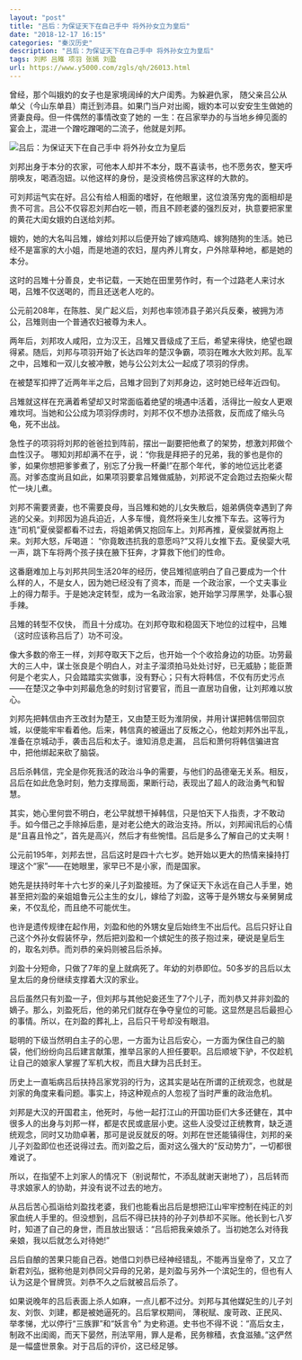 ```yaml
---
layout: "post"
title: "吕后：为保证天下在自己手中 将外孙女立为皇后"
date: "2018-12-17 16:15"
categories: "秦汉历史"
description: "吕后：为保证天下在自己手中 将外孙女立为皇后"
tags: 刘邦 吕雉 项羽 张嫣 刘盈
url: https://www.y5000.com/zgls/qh/26013.html
---
```






曾经，那个叫娥妁的女子也是家境阔绰的大户闺秀。为躲避仇家，
随父亲吕公从单父（今山东单县）南迁到沛县。如果门当户对出阁，娥妁本可以安安生生做她的贤妻良母。但一件偶然的事情改变了她的
一生：在吕家举办的与当地乡绅见面的宴会上，混进一个蹭吃蹭喝的二流子，他就是刘邦。

![吕后：为保证天下在自己手中 将外孙女立为皇后](/uploads/allimg/171018/13-1G01Q00630962.JPG)

刘邦出身于本分的农家，可他本人却并不本分，既不喜读书，也不愿务农，整天呼朋唤友，喝酒泡妞。以他这样的身份，是没资格傍吕家这样的大款的。

可刘邦运气实在好。吕公有给人相面的嗜好，在他眼里，这位浪荡穷鬼的面相却是贵不可言。吕公不仅容忍刘邦白吃一顿，而且不顾老婆的强烈反对，执意要把家里的黄花大闺女娥妁白送给刘邦。

娥妁，她的大名叫吕雉，嫁给刘邦以后便开始了嫁鸡随鸡、嫁狗随狗的生活。她已经不是富家的大小姐，而是地道的农妇，屋内养儿育女，户外除草种地，都是她的本分。

这时的吕雉十分善良，史书记载，一天她在田里劳作时，有一个过路老人来讨水喝，吕雉不仅送喝的，而且还送老人吃的。

公元前208年，在陈胜、吴广起义后，刘邦也率领沛县子弟兴兵反秦，被拥为沛公，吕雉则由一个普通农妇被尊为未人。

两年后，刘邦攻人咸阳，立为汉王，吕雉又晋级成了王后，希望来得快，绝望也跟得紧。随后，刘邦与项羽开始了长达四年的楚汉争霸，项羽在睢水大败刘邦。乱军之中，吕雉和一双儿女被冲散，她与公公刘太公一起成了项羽的俘虏。

在被楚军扣押了近两年半之后，吕雉才回到了刘邦身边，这时她已经年近四旬。

吕雉就这样在充满着希望却又时常面临着绝望的境遇中活着，活得比一般女人更艰难坎坷。当她和公公成为项羽俘虏时，刘邦不仅不想办法搭救，反而成了缩头乌龟，死不出战。

急性子的项羽将刘邦的爸爸拉到阵前，摆出一副要把他煮了的架势，想激刘邦做个血性汉子。
哪知刘邦却满不在乎，说：“你我是拜把子的兄弟，我的爹也是你的爹，如果你想把爹爹煮了，别忘了分我一杯羹!”在那个年代，爹的地位远比老婆高。对爹态度尚且如此，如果项羽要拿吕雉做威胁，刘邦说不定会跑过去抱柴火帮忙一块儿煮。

刘邦不需要贤妻，也不需要良母，当吕雉和她的儿女失散后，姐弟俩侥幸遇到了奔逃的父亲。刘邦因为追兵迫近，人多车慢，竟然将亲生儿女推下车去。这等行为连“司机”夏侯婴都看不过去，将姐弟俩又抱回车上。刘邦再推，夏侯婴就再抱上来。刘邦大怒，斥喝道：
“你竟敢违抗我的意愿吗?”又将儿女推下去。夏侯婴大吼一声，跳下车将两个孩子挟在腋下狂奔，才算救下他们的性命。

这番磨难加上与刘邦共同生活20年的经历，使吕雉彻底明白了自己要成为一个什么样的人，不是女人，因为她已经没有了资本，而是
一个政治家，一个丈夫事业上的得力帮手。于是她决定转型，成为一名政治家，她开始学习厚黑学，处事心狠手辣。

吕雉的转型不仅快， 而且十分成功。在刘邦夺取和稳固天下地位的过程中，吕雉（这时应该称吕后了）功不可没。

像大多数的帝王一样，刘邦夺取天下之后，也开始一个个收拾身边的功臣。功劳最大的三人中，谋士张良是个明白人，对主子溜须拍马处处讨好，已无威胁；能臣萧何是个老实人，只会踏踏实实做事，没有野心；只有大将韩信，不仅有历史污点——在楚汉之争中刘邦最危急的时刻讨官要官，而且一直居功自傲，让刘邦难以放心。

刘邦先把韩信由齐王改封为楚王，又由楚王贬为淮阴侯，并用计谋把韩信带回京城，以便能牢牢看着他。后来，韩信真的被逼出了反叛之心，他趁刘邦外出平乱，准备在京城动手，袭击吕后和太子。谁知消息走漏，
吕后和萧何将韩信骗进宫中，把他绑起来砍了脑袋。

吕后杀韩信，完全是你死我活的政治斗争的需要，与他们的品德毫无关系。相反，吕后在如此危急时刻，勉力支撑局面，果断行动，表现出了超人的政治勇气和智慧。

其实，她心里何尝不明白，老公早就想干掉韩信，只是怕天下人指责，才不敢动手。如今借己之手除掉后患，是对老公绝大的政治支持。所以，刘邦闻讯后的心情是“且喜且怜之”，首先是高兴，然后才有些惋惜。吕后是多么了解自己的丈夫啊！

公元前195年，刘邦去世，吕后这时是四十六七岁。她开始以更大的热情来操持打理这个“家”——在她眼里，家早已不是小家，而是国家。

她先是扶持时年十六七岁的亲儿子刘盈接班。为了保证天下永远在自己人手里，她甚至把刘盈的亲姐姐鲁元公主生的女儿，嫁给了刘盈，这等于是外甥女与亲舅舅成亲，不仅乱伦，而且绝不可能优生。

也许是遗传规律在起作用，刘盈和他的外甥女皇后始终生不出后代。吕后只好让自己这个外孙女假装怀孕，然后把刘盈和一个嫔妃生的孩子抱过来，硬说是皇后生的，取名刘恭。而刘恭的亲妈则被吕后杀掉。

刘盈十分短命，只做了7年的皇上就病死了。年幼的刘恭即位。50多岁的吕后以太皇太后的身份继续支撑着大汉的家业。

吕后虽然只有刘盈一子，但刘邦与其他妃妾还生了7个儿子，而刘恭又并非刘盈的嫡子。那么，刘盈死后，他的弟兄们就存在争夺皇位的可能。这显然是吕后最担心的事情。所以，在刘盈的葬礼上，吕后只干号却没有眼泪。

聪明的下级当然明白主子的心思，一方面为让吕后安心，一方面为保住自己的脑袋，他们纷纷向吕后建言献策，推举吕家的人担任要职。吕后顺坡下驴，不仅趁机让自己的娘家人掌握了军机大权，而且大肆为吕氏封王。

历史上一直垢病吕后扶持吕家党羽的行为，这其实是站在所谓的正统观念，也就是刘家的角度来看问题。事实上，持这种观点的人忽视了当时严重的政治危机。

刘邦是大汉的开国君主，他死时，与他一起打江山的开国功臣们大多还健在，其中很多人的出身与刘邦一样，都是农民或底层小吏。这些人没受过正统教育，缺乏道统观念，同时又功勋卓著，那可是说反就反的呀。刘邦在世还能镇得住，刘邦的亲儿子刘盈即位也还说得过去。而刘盈之后，面对这么强大的“反动势力”，一切都很难说了。

所以，在指望不上刘家人的情况下（别说帮忙，不添乱就谢天谢地了），吕后转而寻求娘家人的协助，并没有说不过去的地方。

从吕后苦心孤诣给刘盈找老婆，我们也能看出吕后是想把江山牢牢控制在纯正的刘家血统人手里的。但没想到，吕后不得已扶持的孙子刘恭却不买账。他长到七八岁时，知道了自己的身世，而且放出狠话：“吕后把我亲娘杀了。当初她怎么对待我亲娘，我以后就怎么对待她!”

吕后自酿的苦果只能自己吞。她借口刘恭已经神经错乱，不能再当皇帝了，又立了新君刘弘，据称他是刘恭同父异母的兄弟，是刘盈与另外一个滨妃生的，但也有人认为这是个冒牌货。刘恭不久之后就被吕后杀了。

如果说晚年的吕后表面上杀人如麻，一点儿都不过分。刘邦与其他媒妃生的儿子刘友、刘恢、刘建，都是被她逼死的。吕后掌权期间，
薄税赋、废苛政、正民风、举孝悌，尤以停行“三族罪”和“妖言令”
为史称道。史书也不得不说：“高后女主，制政不出闺阁，而天下晏然，刑法罕用，罪人是希，民务稼穑，衣食滋殖。”这俨然是一幅盛世景象。对于吕后的评价，这已经足够。
